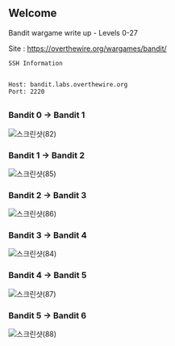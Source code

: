 ## Welcome
Bandit wargame write up - Levels 0-27


Site : https://overthewire.org/wargames/bandit/

```
SSH Information


Host: bandit.labs.overthewire.org
Port: 2220
```
##

### Bandit 0 -> Bandit 1
![스크린샷(82)](https://user-images.githubusercontent.com/70269067/104253985-26b4d400-54b9-11eb-83ad-93d8ca4a21d6.png)
### Bandit 1 -> Bandit 2
![스크린샷(85)](https://user-images.githubusercontent.com/70269067/104254896-3208ff00-54bb-11eb-9cf8-9c614a35f119.png)
### Bandit 2 -> Bandit 3
![스크린샷(86)](https://user-images.githubusercontent.com/70269067/104254897-33d2c280-54bb-11eb-8583-a09ce2f6d1ca.png)
### Bandit 3 -> Bandit 4
![스크린샷(84)](https://user-images.githubusercontent.com/70269067/104254898-33d2c280-54bb-11eb-8853-76213f6f9bcc.png)
### Bandit 4 -> Bandit 5
![스크린샷(87)](https://user-images.githubusercontent.com/70269067/104258928-c5dec900-54c3-11eb-964a-4e1975803670.png)
### Bandit 5 -> Bandit 6
![스크린샷(88)](https://user-images.githubusercontent.com/70269067/104258929-c70ff600-54c3-11eb-95a0-6436faf19633.png)
